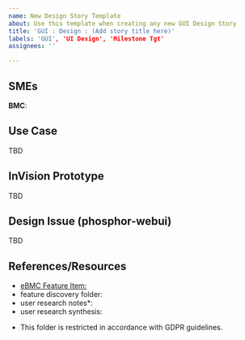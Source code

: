 ```yaml
---
name: New Design Story Template
about: Use this template when creating any new GUI Design Story
title: 'GUI : Design : (Add story title here)'
labels: 'GUI', 'UI Design', 'Milestone Tgt'
assignees: ''

---
```


## SMEs
**BMC**:

## Use Case
TBD

## InVision Prototype
TBD

## Design Issue (phosphor-webui)
TBD

## References/Resources
- [eBMC Feature Item: <add item number>](https://ibm.box.com/s/j15ux3yfjycy4or4azbqyhqq11lbya0r)
- feature discovery folder: 
- user research notes*: 
- user research synthesis: 

* This folder is restricted in accordance with GDPR guidelines.
